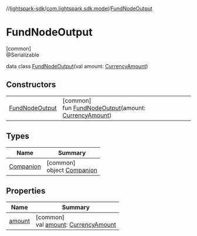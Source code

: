 //[lightspark-sdk](../../../index.md)/[com.lightspark.sdk.model](../index.md)/[FundNodeOutput](index.md)

# FundNodeOutput

[common]\
@Serializable

data class [FundNodeOutput](index.md)(val amount: [CurrencyAmount](../-currency-amount/index.md))

## Constructors

| | |
|---|---|
| [FundNodeOutput](-fund-node-output.md) | [common]<br>fun [FundNodeOutput](-fund-node-output.md)(amount: [CurrencyAmount](../-currency-amount/index.md)) |

## Types

| Name | Summary |
|---|---|
| [Companion](-companion/index.md) | [common]<br>object [Companion](-companion/index.md) |

## Properties

| Name | Summary |
|---|---|
| [amount](amount.md) | [common]<br>val [amount](amount.md): [CurrencyAmount](../-currency-amount/index.md) |
